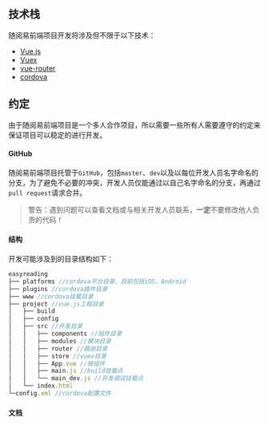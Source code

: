 ## 技术栈
随阅易前端项目开发将涉及但不限于以下技术：
- [Vue.js](https://cn.vuejs.org/v2/guide/)
- [Vuex](https://vuex.vuejs.org/zh-cn/)
- [vue-router](https://router.vuejs.org/zh-cn/)
- [cordova](http://cordova.apache.org/docs/en/latest/)

## 约定
由于随阅易前端项目是一个多人合作项目，所以需要一些所有人需要遵守的约定来保证项目可以稳定的进行开发。
#### GitHub
随阅易前端项目托管于`GitHub`，包括`master`、`dev`以及以每位开发人员名字命名的分支，为了避免不必要的冲突，开发人员仅能通过以自己名字命名的分支，再通过`pull request`请求合并。
> 警告：遇到问题可以查看文档或与相关开发人员联系，**一定**不要修改他人负责的代码！

#### 结构
开发可能涉及到的目录结构如下：
```js
easyreading
├── platforms //cordova平台目录，目前包括iOS、Android
├── plugins //cordova插件目录
├── www //cordova挂载目录
├── project //vue.js工程目录
│   ├── build
│   ├── config
│   ├── src //开发目录
│   │   ├── components //组件目录
│   │   ├── modules //模块目录
│   │   ├── router //路由目录
│   │   ├── store //vuex目录
│   │   ├── App.vue //根组件
│   │   ├── main.js //build挂载点
│   │   └── main_dev.js //开发调试挂载点
│   └── index.html
└─config.xml //cordova配置文件
```

#### 文档
